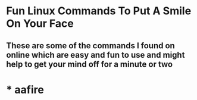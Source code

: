 # **Fun Linux Commands To Put A Smile On Your Face**

## These are some of the commands I found on online which are easy and fun to use and might help to get your mind off for a minute or two
# * aafire
